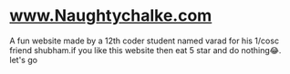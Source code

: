 # www.Naughtychalke.com
A fun website made by a 12th coder student named varad for his 1/cosc friend shubham.if you like this website then eat 5 star and do nothing😂. let's go
